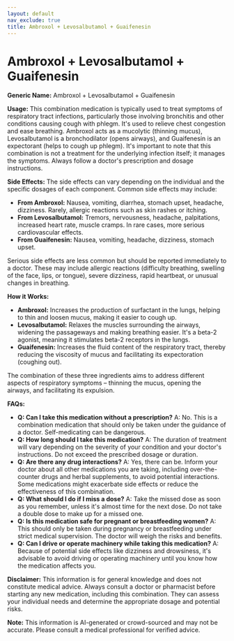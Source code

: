 ```yaml
---
layout: default
nav_exclude: true
title: Ambroxol + Levosalbutamol + Guaifenesin
---
```


# Ambroxol + Levosalbutamol + Guaifenesin

**Generic Name:** Ambroxol + Levosalbutamol + Guaifenesin

**Usage:** This combination medication is typically used to treat symptoms of respiratory tract infections, particularly those involving bronchitis and other conditions causing cough with phlegm.  It's used to relieve chest congestion and ease breathing.  Ambroxol acts as a mucolytic (thinning mucus), Levosalbutamol is a bronchodilator (opens airways), and Guaifenesin is an expectorant (helps to cough up phlegm).  It's important to note that this combination is not a treatment for the underlying infection itself; it manages the symptoms.  Always follow a doctor's prescription and dosage instructions.

**Side Effects:**  The side effects can vary depending on the individual and the specific dosages of each component. Common side effects may include:

* **From Ambroxol:** Nausea, vomiting, diarrhea, stomach upset, headache, dizziness.  Rarely, allergic reactions such as skin rashes or itching.
* **From Levosalbutamol:** Tremors, nervousness, headache, palpitations, increased heart rate, muscle cramps. In rare cases, more serious cardiovascular effects.
* **From Guaifenesin:** Nausea, vomiting, headache, dizziness, stomach upset.


Serious side effects are less common but should be reported immediately to a doctor. These may include allergic reactions (difficulty breathing, swelling of the face, lips, or tongue), severe dizziness, rapid heartbeat, or unusual changes in breathing.


**How it Works:**

* **Ambroxol:** Increases the production of surfactant in the lungs, helping to thin and loosen mucus, making it easier to cough up.
* **Levosalbutamol:** Relaxes the muscles surrounding the airways, widening the passageways and making breathing easier. It's a beta-2 agonist, meaning it stimulates beta-2 receptors in the lungs.
* **Guaifenesin:** Increases the fluid content of the respiratory tract, thereby reducing the viscosity of mucus and facilitating its expectoration (coughing out).


The combination of these three ingredients aims to address different aspects of respiratory symptoms – thinning the mucus, opening the airways, and facilitating its expulsion.

**FAQs:**

* **Q: Can I take this medication without a prescription?** A: No.  This is a combination medication that should only be taken under the guidance of a doctor. Self-medicating can be dangerous.
* **Q: How long should I take this medication?** A: The duration of treatment will vary depending on the severity of your condition and your doctor's instructions.  Do not exceed the prescribed dosage or duration.
* **Q: Are there any drug interactions?** A: Yes, there can be.  Inform your doctor about all other medications you are taking, including over-the-counter drugs and herbal supplements, to avoid potential interactions.  Some medications might exacerbate side effects or reduce the effectiveness of this combination.
* **Q: What should I do if I miss a dose?** A: Take the missed dose as soon as you remember, unless it's almost time for the next dose. Do not take a double dose to make up for a missed one.
* **Q: Is this medication safe for pregnant or breastfeeding women?** A:  This should only be taken during pregnancy or breastfeeding under strict medical supervision. The doctor will weigh the risks and benefits.
* **Q: Can I drive or operate machinery while taking this medication?** A:  Because of potential side effects like dizziness and drowsiness, it's advisable to avoid driving or operating machinery until you know how the medication affects you.


**Disclaimer:** This information is for general knowledge and does not constitute medical advice.  Always consult a doctor or pharmacist before starting any new medication, including this combination.  They can assess your individual needs and determine the appropriate dosage and potential risks.


**Note:** This information is AI-generated or crowd-sourced and may not be accurate. Please consult a medical professional for verified advice.